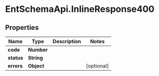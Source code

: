 # EntSchemaApi.InlineResponse400

## Properties
Name | Type | Description | Notes
------------ | ------------- | ------------- | -------------
**code** | **Number** |  | 
**status** | **String** |  | 
**errors** | **Object** |  | [optional] 
